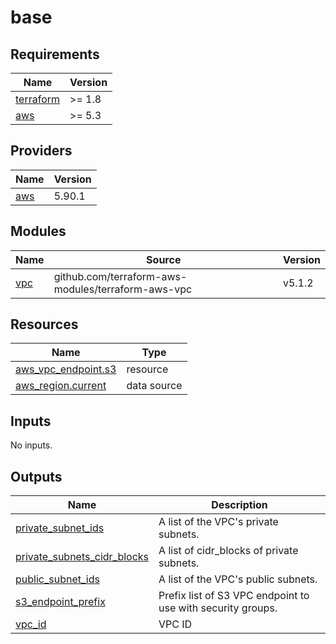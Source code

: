# base

<!-- BEGIN_TF_DOCS -->
## Requirements

| Name | Version |
|------|---------|
| <a name="requirement_terraform"></a> [terraform](#requirement\_terraform) | >= 1.8 |
| <a name="requirement_aws"></a> [aws](#requirement\_aws) | >= 5.3 |

## Providers

| Name | Version |
|------|---------|
| <a name="provider_aws"></a> [aws](#provider\_aws) | 5.90.1 |

## Modules

| Name | Source | Version |
|------|--------|---------|
| <a name="module_vpc"></a> [vpc](#module\_vpc) | github.com/terraform-aws-modules/terraform-aws-vpc | v5.1.2 |

## Resources

| Name | Type |
|------|------|
| [aws_vpc_endpoint.s3](https://registry.terraform.io/providers/hashicorp/aws/latest/docs/resources/vpc_endpoint) | resource |
| [aws_region.current](https://registry.terraform.io/providers/hashicorp/aws/latest/docs/data-sources/region) | data source |

## Inputs

No inputs.

## Outputs

| Name | Description |
|------|-------------|
| <a name="output_private_subnet_ids"></a> [private\_subnet\_ids](#output\_private\_subnet\_ids) | A list of the VPC's private subnets. |
| <a name="output_private_subnets_cidr_blocks"></a> [private\_subnets\_cidr\_blocks](#output\_private\_subnets\_cidr\_blocks) | A list of cidr\_blocks of private subnets. |
| <a name="output_public_subnet_ids"></a> [public\_subnet\_ids](#output\_public\_subnet\_ids) | A list of the VPC's public subnets. |
| <a name="output_s3_endpoint_prefix"></a> [s3\_endpoint\_prefix](#output\_s3\_endpoint\_prefix) | Prefix list of S3 VPC endpoint to use with security groups. |
| <a name="output_vpc_id"></a> [vpc\_id](#output\_vpc\_id) | VPC ID |
<!-- END_TF_DOCS -->
